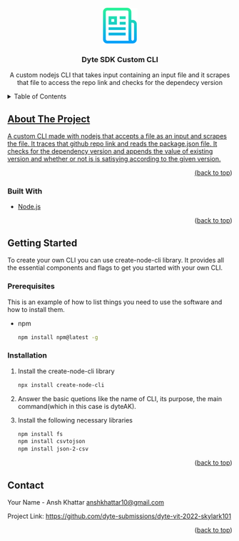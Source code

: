 



<!-- PROJECT LOGO -->
<br />
<div align="center">
  <a href="https://github.com/github_username/repo_name">
    <img src="images/logo.png" alt="Logo" width="80" height="80">
  </a>

<h3 align="center">Dyte SDK Custom CLI</h3>

  <p align="center">
    A custom nodejs CLI that takes input containing an input file and it scrapes that file to access the repo link and checks for the dependecy version
    
   
  </p>
</div>



<!-- TABLE OF CONTENTS -->
<details>
  <summary>Table of Contents</summary>
  <ol>
    <li>
      <a href="#about-the-project">
      
      
      </a>
      <ul>
        <li><a href="#built-with">Built With</a></li>
      </ul>
    </li>
    <li>
      <a href="#getting-started">Getting Started</a>
      <ul>
        <li><a href="#prerequisites">Prerequisites</a></li>
        <li><a href="#installation">Installation</a></li>
      </ul>
    </li>
    <li><a href="#usage">Usage</a></li>
    <li><a href="#roadmap">Roadmap</a></li>
    <li><a href="#contributing">Contributing</a></li>
    <li><a href="#license">License</a></li>
    <li><a href="#contact">Contact</a></li>
    <li><a href="#acknowledgments">Acknowledgments</a></li>
  </ol>
</details>



<!-- ABOUT THE PROJECT -->
## About The Project



A custom CLI made with nodejs that accepts a file as an input and scrapes the file. It traces that github repo link and reads the package.json file. It checks for the dependency version and appends the value of existing version and whether or not is is satisying according to the given version.

<p align="right">(<a href="#top">back to top</a>)</p>



### Built With

* [Node.js](https://nodejs.org/en/)


<p align="right">(<a href="#top">back to top</a>)</p>



<!-- GETTING STARTED -->
## Getting Started

To create your own CLI you can use create-node-cli library. It provides all the essential components and flags to get you started with your own CLI.

### Prerequisites

This is an example of how to list things you need to use the software and how to install them.
* npm
  ```sh
  npm install npm@latest -g
  ```

### Installation

1. Install the create-node-cli library
   ```sh
   npx install create-node-cli
   ```
2. Answer the basic quetions like the name of CLI, its purpose, the main command(which in this case is dyteAK).
  
3. Install the following necessary libraries
   ```sh
   npm install fs
   npm install csvtojson
   npm install json-2-csv
   ```

<p align="right">(<a href="#top">back to top</a>)</p>





<!-- CONTACT -->
## Contact

Your Name - Ansh Khattar anshkhattar10@gmail.com

Project Link: https://github.com/dyte-submissions/dyte-vit-2022-skylark101

<p align="right">(<a href="#top">back to top</a>)</p>



